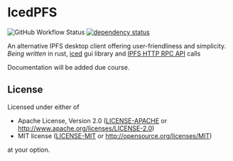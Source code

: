 # IcedPFS
![GitHub Workflow Status](https://img.shields.io/github/workflow/status/SkymanOne/IcedPFS/Simple%20build%20of%20an%20app)
[![dependency status](https://deps.rs/repo/github/skymanone/icedpfs/status.svg)](https://deps.rs/repo/github/skymanone/icedpfs)

An alternative IPFS desktop client offering user-friendliness and simplicity. 
*Being written* in rust, [iced](https://iced.rs) gui library and [IPFS HTTP RPC API](https://docs.ipfs.io/reference/http/api/) calls

Documentation will be added due course.

## License

Licensed under either of

 * Apache License, Version 2.0
   ([LICENSE-APACHE](LICENSE-APACHE) or http://www.apache.org/licenses/LICENSE-2.0)
 * MIT license
   ([LICENSE-MIT](LICENSE-MIT) or http://opensource.org/licenses/MIT)

at your option.